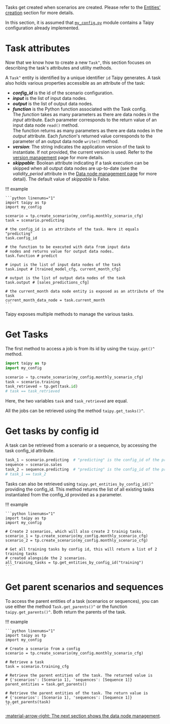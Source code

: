 Tasks get created when scenarios are created. Please refer to the
[Entities' creation](scenario-creation.md) section for more details.

In this section, it is assumed that <a href="../code_example/my_config.py" download>`my_config.py`</a>
module contains a Taipy configuration already implemented.

# Task attributes
Now that we know how to create a new `Task^`, this section focuses on describing the task's attributes and
utility methods.

A `Task^` entity is identified by a unique identifier `id` Taipy generates.
A task also holds various properties accessible as an attribute of the task:

- _**config_id**_ is the id of the scenario configuration.
- _**input**_ is the list of input data nodes.
- _**output**_ is the list of output data nodes.
- _**function**_ is the Python function associated with the Task config.<br/>
  The *function* takes as many parameters as there are data nodes in the *input* attribute. Each parameter corresponds
  to the return value of an input data node `read()` method.<br/>
  The function returns as many parameters as there are data nodes in the *output* attribute. Each
  *function*'s returned value corresponds to the parameter of an output data node `write()` method.
- _**version**_: The string indicates the application version of the task to instantiate.
  If not provided, the current version is used. Refer to the [version management](../sdm/versioning/index.md)
  page for more details.
- _**skippable**_: Boolean attribute indicating if a task execution can be skipped when all output
  data nodes are up-to-date (see the *validity_period* attribute in the
  [Data node management page](../entities/data-node-mgt.md) for more detail). The default value of
  *skippable* is False.

!!! example

    ```python linenums="1"
    import taipy as tp
    import my_config

    scenario = tp.create_scenario(my_config.monthly_scenario_cfg)
    task = scenario.predicting

    # the config_id is an attribute of the task. Here it equals "predicting"
    task.config_id

    # the function to be executed with data from input data
    # nodes and returns value for output data nodes.
    task.function # predict

    # input is the list of input data nodes of the task
    task.input # [trained_model_cfg, current_month_cfg]

    # output is the list of output data nodes of the task
    task.output # [sales_predictions_cfg]

    # the current_month data node entity is exposed as an attribute of the task
    current_month_data_node = task.current_month
    ```

Taipy exposes multiple methods to manage the various tasks.

# Get Tasks

The first method to access a job is from its id by using the `taipy.get()^` method.

```python linenums="1"
import taipy as tp
import my_config

scenario = tp.create_scenario(my_config.monthly_scenario_cfg)
task = scenario.training
task_retrieved = tp.get(task.id)
# task == task_retrieved
```

Here, the two variables `task` and `task_retrieved` are equal.

All the jobs can be retrieved using the method `taipy.get_tasks()^`.

# Get tasks by config id

A task can be retrieved from a scenario or a sequence, by accessing the task config_id attribute.

```python linenums="1"
task_1 = scenario.predicting  # "predicting" is the config_id of the predicting Task in the scenario
sequence = scenario.sales
task_2 = sequence.predicting  # "predicting" is the config_id of the predicting Task in the sequence
# task_1 == task_2
```

Tasks can also be retrieved using `taipy.get_entities_by_config_id()^` providing the config_id.
This method returns the list of all existing tasks instantiated from the config_id provided as a parameter.

!!! example

    ```python linenums="1"
    import taipy as tp
    import my_config

    # Create 2 scenarios, which will also create 2 trainig tasks.
    scenario_1 = tp.create_scenario(my_config.monthly_scenario_cfg)
    scenario_2 = tp.create_scenario(my_config.monthly_scenario_cfg)

    # Get all training tasks by config id, this will return a list of 2 training tasks
    # created alongside the 2 scenarios.
    all_training_tasks = tp.get_entities_by_config_id("training")
    ```

# Get parent scenarios and sequences

To access the parent entities of a task (scenarios or sequences), you can
use either the method `Task.get_parents()^` or the function
`taipy.get_parents()^`. Both return the parents of the task.

!!! example

    ```python linenums="1"
    import taipy as tp
    import my_config

    # Create a scenario from a config
    scenario = tp.create_scenario(my_config.monthly_scenario_cfg)

    # Retrieve a task
    task = scenario.training_cfg

    # Retrieve the parent entities of the task. The returned value is
    # {'scenarios': [Scenario 1], 'sequences': [Sequence 1]}
    parent_entities = task.get_parents()

    # Retrieve the parent entities of the task. The return value is
    # {'scenarios': [Scenario 1], 'sequences': [Sequence 1]}
    tp.get_parents(task)
    ```

[:material-arrow-right: The next section shows the data node management](data-node-mgt.md).
